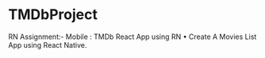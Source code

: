 # TMDbProject
RN Assignment:- Mobile : TMDb React App using RN •⁠  ⁠Create A Movies List App using React Native. 

